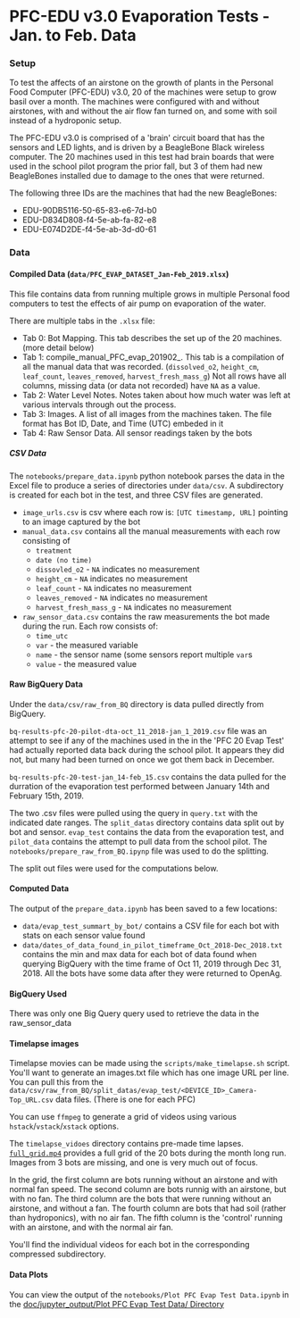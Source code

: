 # PFC-EDU v3.0 Evaporation Tests - Jan. to Feb. Data

### Setup
To test the affects of an airstone on the growth of plants in the Personal Food Computer (PFC-EDU) v3.0, 
20 of the machines were setup to grow basil over a month. The machines were configured with and
without airstones, with and without the air flow fan turned on, and some with soil instead of a 
hydroponic setup.

The PFC-EDU v3.0 is comprised of a 'brain' circuit board that has the sensors and LED lights, and is driven by
a BeagleBone Black wireless computer. The 20 machines used in this test had brain boards that were
used in the school pilot program the prior fall, but 3 of them had new BeagleBones installed due to 
damage to the ones that were returned. 

The following three IDs are the machines that had the new BeagleBones:

 - EDU-90DB5116-50-65-83-e6-7d-b0
 - EDU-D834D808-f4-5e-ab-fa-82-e8
 - EDU-E074D2DE-f4-5e-ab-3d-d0-61

### Data

#### Compiled Data (`data/PFC_EVAP_DATASET_Jan-Feb_2019.xlsx`)

This file contains data from running multiple grows in multiple Personal food computers to test the effects of air pump on evaporation of the water. 

There are multiple tabs in the `.xlsx` file:

 - Tab 0: Bot Mapping. This tab describes the set up of the 20 machines. (more detail below)
 - Tab 1: compile_manual_PFC_evap_201902_. This tab is a compilation of all the manual data that was recorded. (`dissolved_o2`, `height_cm`, `leaf_count`, `leaves_removed`, `harvest_fresh_mass_g`) Not all rows have all columns, missing data (or data not recorded) have `NA` as a value.
 - Tab 2: Water Level Notes. Notes taken about how much water was left at various intervals through out the process.
 - Tab 3: Images. A list of all images from the machines taken. The file format has Bot ID, Date, and Time (UTC) embeded in it
 - Tab 4: Raw Sensor Data. All sensor readings taken by the bots
 
 ##### CSV Data

 The `notebooks/prepare_data.ipynb` python notebook parses the data in the Excel file to produce a series of 
 directories under `data/csv`. A subdirectory is created for each bot in the test, and three CSV files are generated.
 
  - `image_urls.csv` is csv where each row is: `[UTC timestamp, URL]` pointing to an image captured by the bot
  - `manual_data.csv` contains all the manual measurements with each row consisting of 
    - `treatment`
    - `date (no time)`
    - `dissovled_o2` - `NA` indicates no measurement
    - `height_cm` - `NA` indicates no measurement
    - `leaf_count` - `NA` indicates no measurement
    - `leaves_removed` - `NA` indicates no measurement
    - `harvest_fresh_mass_g` - `NA` indicates no measurement
  - `raw_sensor_data.csv` contains the raw measurements the bot made during the run. Each row consists of:
    - `time_utc`
    - `var` - the measured variable
    - `name` - the sensor name (some sensors report multiple `var`s
    - `value` - the measured value

#### Raw BigQuery Data
Under the `data/csv/raw_from_BQ` directory is data pulled directly from BigQuery. 

`bq-results-pfc-20-pilot-dta-oct_11_2018-jan_1_2019.csv` file was an attempt to see if 
any of the machines used in the in the 'PFC 20 Evap Test' had actually reported data back 
during the school pilot. It appears they did not, but many had been turned on once we got them back in December.

`bq-results-pfc-20-test-jan_14-feb_15.csv` contains the data pulled for the durration of the 
evaporation test performed between January 14th and February 15th, 2019.

The two .csv files were pulled using the query in `query.txt` with the indicated date ranges.
The `split_datas` directory contains data split out by bot and sensor. `evap_test` contains the data from the 
evaporation test, and `pilot_data` contains the attempt to pull data from the school pilot.
The `notebooks/prepare_raw_from_BQ.ipynp` file was used to do the splitting. 

The split out files were used for the computations below.

#### Computed Data

The output of the `prepare_data.ipynb` has been saved to a few locations:

 - `data/evap_test_summart_by_bot/` contains a CSV file for each bot with stats on each sensor value found
 - `data/dates_of_data_found_in_pilot_timeframe_Oct_2018-Dec_2018.txt` contains the min and max data for each bot of data found when querying BigQuery with the time frame of Oct 11, 2019 through Dec 31, 2018. All the bots have some data after they were returned to OpenAg.

#### BigQuery Used

There was only one Big Query query used to retrieve the data in the raw_sensor_data
    
#### Timelapse images
Timelapse movies can be made using the `scripts/make_timelapse.sh` script. You'll want to generate an
images.txt file which has one image URL per line. You can pull this from the 
`data/csv/raw_from_BQ/split_datas/evap_test/<DEVICE_ID>_Camera-Top_URL.csv` data files. (There is
one for each PFC)

You can use `ffmpeg` to generate a grid of videos using various `hstack`/`vstack`/`xstack` options.

The `timelapse_vidoes` directory contains pre-made time lapses.
[`full_grid.mp4`](timelapse_videos/full_grid.mp4) provides a full grid of the 20 bots during the month long run.
Images from 3 bots are missing, and one is very much out of focus.

In the grid, the first column are bots running without an airstone and with normal fan speed.
The second column are bots runnig with an airstone, but with no fan.
The third column are the bots that were running without an airstone, and without a fan.
The fourth column are bots that had soil (rather than hydroponics), with no air fan.
The fifth column is the 'control' running with an airstone, and with the normal air fan.

You'll find the individual videos for each bot in the corresponding compressed subdirectory.


#### Data Plots
   You can view the output of the `notebooks/Plot PFC Evap Test Data.ipynb` in the [doc/jupyter_output/Plot PFC Evap Test Data/ Directory](doc/jupyter_output/Plot%20PFC%20Evap%20Test%20Data/Plot%20PFC%20Evap%20Test%20Data.md)

